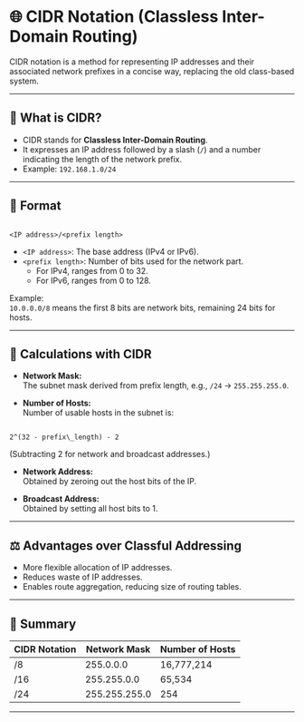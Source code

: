 <!-- File: networking/cidr_notation.md -->

# 🌐 CIDR Notation (Classless Inter-Domain Routing)

CIDR notation is a method for representing IP addresses and their associated network prefixes in a concise way, replacing the old class-based system.

---

## 🧩 What is CIDR?

- CIDR stands for **Classless Inter-Domain Routing**.
- It expresses an IP address followed by a slash (`/`) and a number indicating the length of the network prefix.
- Example: `192.168.1.0/24`

---

## 📏 Format

```

<IP address>/<prefix length>

```

- `<IP address>`: The base address (IPv4 or IPv6).
- `<prefix length>`: Number of bits used for the network part.
  - For IPv4, ranges from 0 to 32.
  - For IPv6, ranges from 0 to 128.

Example:  
`10.0.0.0/8` means the first 8 bits are network bits, remaining 24 bits for hosts.

---

## 🧮 Calculations with CIDR

- **Network Mask:**  
  The subnet mask derived from prefix length, e.g., `/24` → `255.255.255.0`.
  
- **Number of Hosts:**  
  Number of usable hosts in the subnet is:

```

2^(32 - prefix\_length) - 2

```

(Subtracting 2 for network and broadcast addresses.)

- **Network Address:**  
Obtained by zeroing out the host bits of the IP.

- **Broadcast Address:**  
Obtained by setting all host bits to 1.

---

## ⚖️ Advantages over Classful Addressing

- More flexible allocation of IP addresses.
- Reduces waste of IP addresses.
- Enables route aggregation, reducing size of routing tables.

---

## 📌 Summary

| CIDR Notation | Network Mask       | Number of Hosts      |
|---------------|--------------------|---------------------|
| /8            | 255.0.0.0          | 16,777,214          |
| /16           | 255.255.0.0        | 65,534              |
| /24           | 255.255.255.0      | 254                 |

---

